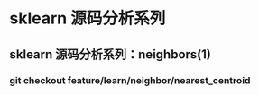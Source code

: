 # **sklearn 源码分析系列**
## **sklearn 源码分析系列：neighbors(1)**
### git checkout feature/learn/neighbor/nearest_centroid
